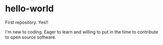 # hello-world
First repository. Yes!!

I'm new to coding. Eager to learn and willing to put in the time to contribute to open source software.
